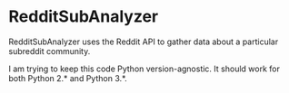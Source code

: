 # RedditSubAnalyzer
RedditSubAnalyzer uses the Reddit API to gather data about a particular subreddit community.

I am trying to keep this code Python version-agnostic. It should work for both Python 2.* and Python 3.*.
